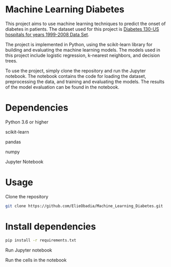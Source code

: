 # Machine Learning Diabetes
This project aims to use machine learning techniques to predict the onset of diabetes in patients. The dataset used for this project is [Diabetes 130-US hospitals for years 1999-2008 Data Set](https://archive.ics.uci.edu/ml/datasets/Diabetes+130-US+hospitals+for+years+1999-2008).

The project is implemented in Python, using the scikit-learn library for building and evaluating the machine learning models. The models used in this project include logistic regression, k-nearest neighbors, and decision trees.

To use the project, simply clone the repository and run the Jupyter notebook. The notebook contains the code for loading the dataset, preprocessing the data, and training and evaluating the models. The results of the model evaluation can be found in the notebook.

# Dependencies

Python 3.6 or higher

scikit-learn

pandas

numpy

Jupyter Notebook

# Usage

Clone the repository
```bash
git clone https://github.com/ElieObadia/Machine_Learning_Diabetes.git
```

# Install dependencies

```bash
pip install -r requirements.txt
```

Run Jupyter notebook

Run the cells in the notebook
